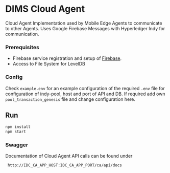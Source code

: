 # DIMS Cloud Agent

Cloud Agent Implementation used by Mobile Edge Agents to communicate to other Agents. Uses Google Firebase Messages with Hyperledger Indy for communication.

### Prerequisites 

* Firebase service registration and setup of [Firebase].
* Access to File System for LevelDB

### Config

Check `example.env` for an example configuration of the required `.env` file for configuration of indy-pool, host and port of API
and DB. If required add own `pool_transaction_genesis` file and change configuration here.

## Run

```bash
npm install 
npm start
```
		
### Swagger 
Documentation of Cloud Agent API calls can be found under
```http request
 http://IDC_CA_APP_HOST:IDC_CA_APP_PORT/ca/api/docs
```

[Firebase]: http://firebase.google.com
